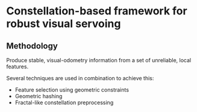 # Constellation-based framework for robust visual servoing

## Methodology

Produce stable, visual-odometry information from a set of unreliable, local features.

Several techniques are used in combination to achieve this:
- Feature selection using geometric constraints
- Geometric hashing
- Fractal-like constellation preprocessing
